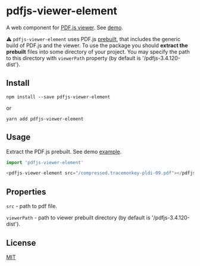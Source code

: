# pdfjs-viewer-element

A web component for [PDF.js viewer](https://mozilla.github.io/pdf.js/web/viewer.html). See [demo](https://alekswebnet.github.io/pdfjs-viewer-element/index.html).

⚠️ `pdfjs-viewer-element` uses PDF.js [prebuilt](https://github.com/mozilla/pdf.js/releases/download/v3.4.120/pdfjs-3.4.120-dist.zip), that includes the generic build of PDF.js and the viewer. To use the package you should **extract the prebuilt** files into some directory of your project. You may specify the path to this directory with `viewerPath` property (by default is '/pdfjs-3.4.120-dist').

## Install
```
npm install --save pdfjs-viewer-element
```

or

```
yarn add pdfjs-viewer-element
```

## Usage

Extract the PDF.js prebuilt. See demo [example](https://github.com/alekswebnet/pdfjs-viewer-element/tree/master/public).

```javascript
import 'pdfjs-viewer-element'
```

```javascript
<pdfjs-viewer-element src="/compressed.tracemonkey-pldi-09.pdf"></pdfjs-viewer-element>
```

## Properties

`src` - path to pdf file.

`viewerPath` - path to viewer prebuilt directory (by default is '/pdfjs-3.4.120-dist').
## License
[MIT](http://opensource.org/licenses/MIT)
